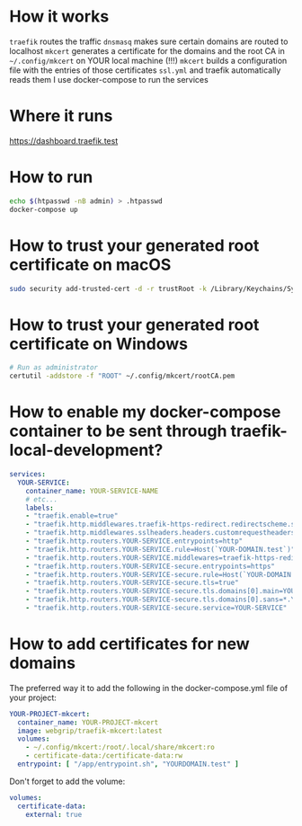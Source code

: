 # How it works
`traefik` routes the traffic
`dnsmasq` makes sure certain domains are routed to localhost
`mkcert` generates a certificate for the domains and the root CA in `~/.config/mkcert` on YOUR local machine (!!!)
`mkcert` builds a configuration file with the entries of those certificates `ssl.yml` and traefik automatically reads them
I use docker-compose to run the services

# Where it runs
https://dashboard.traefik.test

# How to run
```bash
echo $(htpasswd -nB admin) > .htpasswd 
docker-compose up
```

# How to trust your generated root certificate on macOS
```bash
sudo security add-trusted-cert -d -r trustRoot -k /Library/Keychains/System.keychain ~/.config/mkcert/rootCA.pem
```

# How to trust your generated root certificate on Windows
```bash
# Run as administrator
certutil -addstore -f "ROOT" ~/.config/mkcert/rootCA.pem
```

# How to enable my docker-compose container to be sent through traefik-local-development?
```yml
services:
  YOUR-SERVICE:
    container_name: YOUR-SERVICE-NAME
    # etc... 
    labels:
    - "traefik.enable=true"
    - "traefik.http.middlewares.traefik-https-redirect.redirectscheme.scheme=https"
    - "traefik.http.middlewares.sslheaders.headers.customrequestheaders.X-Forwarded-Proto=https"
    - "traefik.http.routers.YOUR-SERVICE.entrypoints=http"
    - "traefik.http.routers.YOUR-SERVICE.rule=Host(`YOUR-DOMAIN.test`)"
    - "traefik.http.routers.YOUR-SERVICE.middlewares=traefik-https-redirect"
    - "traefik.http.routers.YOUR-SERVICE-secure.entrypoints=https"
    - "traefik.http.routers.YOUR-SERVICE-secure.rule=Host(`YOUR-DOMAIN.test`)"
    - "traefik.http.routers.YOUR-SERVICE-secure.tls=true"
    - "traefik.http.routers.YOUR-SERVICE-secure.tls.domains[0].main=YOUR-DOMAIN.test"
    - "traefik.http.routers.YOUR-SERVICE-secure.tls.domains[0].sans=*.YOUR-DOMAIN.test"
    - "traefik.http.routers.YOUR-SERVICE-secure.service=YOUR-SERVICE"
```

# How to add certificates for new domains
The preferred way it to add the following in the docker-compose.yml file of your project:
```yml
YOUR-PROJECT-mkcert:
  container_name: YOUR-PROJECT-mkcert
  image: webgrip/traefik-mkcert:latest
  volumes:
    - ~/.config/mkcert:/root/.local/share/mkcert:ro
    - certificate-data:/certificate-data:rw
  entrypoint: [ "/app/entrypoint.sh", "YOURDOMAIN.test" ]
```

Don't forget to add the volume:
```yml
volumes:
  certificate-data:
    external: true
```


